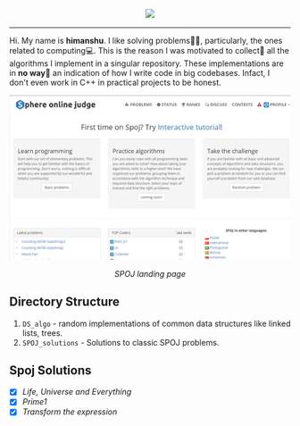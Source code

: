 <p align="center">
  <img src="https://github.com/himanshuc3/problemo/blob/master/assets/logo.png" width="50rem">
</p>

---

Hi. My name is **himanshu**. I like solving problems✍🏻, particularly, the ones related to computing💻. This is the reason I was motivated to collect🧶 all the algorithms I implement in a singular repository. These implementations are in **no way**🚫 an indication of how I write code in big codebases. Infact, I don't even work in C++ in practical projects to be honest. 



<p align="center">
  <img src="https://github.com/himanshuc3/SPOJ-problems/blob/master/assets/spog_landing_page.png">
</p>
<p align="center"><i>SPOJ landing page</i></p>

## Directory Structure
  1. ```DS_algo``` - random implementations of common data structures like linked lists, trees.
  2. ```SPOJ_solutions``` - Solutions to classic SPOJ problems.
  
## Spoj Solutions
 
 - [x] *Life, Universe and Everything*
 - [x] *Prime1*
 - [x] *Transform the expression*
